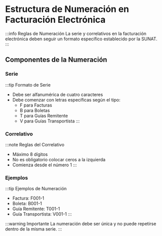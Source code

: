 # Estructura de Numeración en Facturación Electrónica

:::info Reglas de Numeración
La serie y correlativos en la facturación electrónica deben seguir un formato específico establecido por la SUNAT.
:::

## Componentes de la Numeración

### Serie
:::tip Formato de Serie
- Debe ser alfanumérica de cuatro caracteres
- Debe comenzar con letras específicas según el tipo:
  - F para Facturas
  - B para Boletas
  - T para Guías Remitente
  - V para Guías Transportista
:::

### Correlativo
:::note Reglas del Correlativo
- Máximo 8 dígitos
- No es obligatorio colocar ceros a la izquierda
- Comienza desde el número 1
:::

### Ejemplos
:::tip Ejemplos de Numeración
- Factura: F001-1
- Boleta: B001-1
- Guía Remitente: T001-1
- Guía Transportista: V001-1
:::

:::warning Importante
La numeración debe ser única y no puede repetirse dentro de la misma serie.
::: 